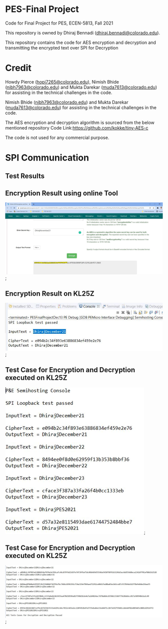 # PES-Final Project

Code for Final Project for PES, ECEN-5813, Fall 2021

This repository is owned by Dhiraj Bennadi (dhiraj.bennadi@colorado.edu).

This repository contains the code for AES encryption and decryption and transmitting the encrypted text over SPI for Decryption

# Credit
Howdy Pierce (hopi7265@colorado.edu), Nimish Bhide (nibh7963@colorado.edu) and Mukta Darekar (muda7613@colorado.edu) for assisting in the technical challenges in the code.

Nimish Bhide (nibh7963@colorado.edu) and Mukta Darekar (muda7613@colorado.edu) for assisting in the technical challenges in the code.

The AES encryption and decryption algorithm is sourced from the below mentioned repository
Code Link:https://github.com/kokke/tiny-AES-c

The code is not used for any commercial purpose.

# SPI Communication


## Test Results
## Encryption Result using online Tool
![TestResult1](AESEncryptionTest1Highlighted.JPG);

## Encryption Result on KL25Z
![TestResult2](AESEncryptionTest2.JPG);

## Test Case for Encryption and Decryption executed on KL25Z
![TestResult3](AESEncryptionTest5.JPG);

## Test Case for Encryption and Decryption executed on KL25Z
![TestResult4](AESEncryptionTest6.JPG);
